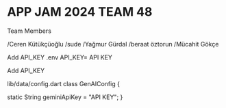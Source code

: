 # APP JAM 2024 TEAM 48
Team Members

/Ceren Kütükçüoğlu
/sude
/Yağmur Gürdal
/beraat öztorun
/Mücahit Gökçe




Add API_KEY
.env
API_KEY= API KEY


Add API_KEY

lib/data/config.dart
class GenAIConfig {

  static String geminiApiKey = "API KEY";
}
